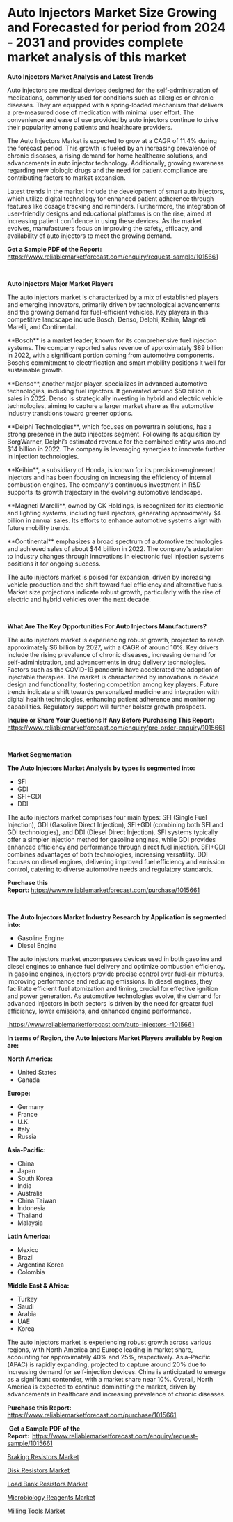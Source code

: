 <p><h1>Auto Injectors Market Size Growing and Forecasted for period from 2024 - 2031 and provides complete market analysis of this market</h1></p><p><strong>Auto Injectors Market Analysis and Latest Trends</strong></p>
<p><p>Auto injectors are medical devices designed for the self-administration of medications, commonly used for conditions such as allergies or chronic diseases. They are equipped with a spring-loaded mechanism that delivers a pre-measured dose of medication with minimal user effort. The convenience and ease of use provided by auto injectors continue to drive their popularity among patients and healthcare providers.</p><p>The Auto Injectors Market is expected to grow at a CAGR of 11.4% during the forecast period. This growth is fueled by an increasing prevalence of chronic diseases, a rising demand for home healthcare solutions, and advancements in auto injector technology. Additionally, growing awareness regarding new biologic drugs and the need for patient compliance are contributing factors to market expansion.</p><p>Latest trends in the market include the development of smart auto injectors, which utilize digital technology for enhanced patient adherence through features like dosage tracking and reminders. Furthermore, the integration of user-friendly designs and educational platforms is on the rise, aimed at increasing patient confidence in using these devices. As the market evolves, manufacturers focus on improving the safety, efficacy, and availability of auto injectors to meet the growing demand.</p></p>
<p><strong>Get a Sample PDF of the Report:&nbsp;</strong> <a href="https://www.reliablemarketforecast.com/enquiry/request-sample/1015661?utm_campaign=1674&utm_medium=2&utm_source=Github&utm_content=ia&utm_term=17122024&utm_id=auto-injectors">https://www.reliablemarketforecast.com/enquiry/request-sample/1015661</a></p>
<p>&nbsp;</p>
<p><strong>Auto Injectors Major Market Players</strong></p>
<p><p>The auto injectors market is characterized by a mix of established players and emerging innovators, primarily driven by technological advancements and the growing demand for fuel-efficient vehicles. Key players in this competitive landscape include Bosch, Denso, Delphi, Keihin, Magneti Marelli, and Continental.</p><p>**Bosch** is a market leader, known for its comprehensive fuel injection systems. The company reported sales revenue of approximately $89 billion in 2022, with a significant portion coming from automotive components. Bosch’s commitment to electrification and smart mobility positions it well for sustainable growth.</p><p>**Denso**, another major player, specializes in advanced automotive technologies, including fuel injectors. It generated around $50 billion in sales in 2022. Denso is strategically investing in hybrid and electric vehicle technologies, aiming to capture a larger market share as the automotive industry transitions toward greener options.</p><p>**Delphi Technologies**, which focuses on powertrain solutions, has a strong presence in the auto injectors segment. Following its acquisition by BorgWarner, Delphi’s estimated revenue for the combined entity was around $14 billion in 2022. The company is leveraging synergies to innovate further in injection technologies.</p><p>**Keihin**, a subsidiary of Honda, is known for its precision-engineered injectors and has been focusing on increasing the efficiency of internal combustion engines. The company's continuous investment in R&D supports its growth trajectory in the evolving automotive landscape.</p><p>**Magneti Marelli**, owned by CK Holdings, is recognized for its electronic and lighting systems, including fuel injectors, generating approximately $4 billion in annual sales. Its efforts to enhance automotive systems align with future mobility trends.</p><p>**Continental** emphasizes a broad spectrum of automotive technologies and achieved sales of about $44 billion in 2022. The company's adaptation to industry changes through innovations in electronic fuel injection systems positions it for ongoing success.</p><p>The auto injectors market is poised for expansion, driven by increasing vehicle production and the shift toward fuel efficiency and alternative fuels. Market size projections indicate robust growth, particularly with the rise of electric and hybrid vehicles over the next decade.</p></p>
<p>&nbsp;</p>
<p><strong>What Are The Key Opportunities For Auto Injectors Manufacturers?</strong></p>
<p><p>The auto injectors market is experiencing robust growth, projected to reach approximately $6 billion by 2027, with a CAGR of around 10%. Key drivers include the rising prevalence of chronic diseases, increasing demand for self-administration, and advancements in drug delivery technologies. Factors such as the COVID-19 pandemic have accelerated the adoption of injectable therapies. The market is characterized by innovations in device design and functionality, fostering competition among key players. Future trends indicate a shift towards personalized medicine and integration with digital health technologies, enhancing patient adherence and monitoring capabilities. Regulatory support will further bolster growth prospects.</p></p>
<p><strong>Inquire or Share Your Questions If Any Before Purchasing This Report:</strong> <a href="https://www.reliablemarketforecast.com/enquiry/pre-order-enquiry/1015661?utm_campaign=1674&utm_medium=2&utm_source=Github&utm_content=ia&utm_term=17122024&utm_id=auto-injectors">https://www.reliablemarketforecast.com/enquiry/pre-order-enquiry/1015661</a></p>
<p>&nbsp;</p>
<p><strong>Market Segmentation</strong></p>
<p><strong>The Auto Injectors Market Analysis by types is segmented into:</strong></p>
<p><ul><li>SFI</li><li>GDI</li><li>SFI+GDI</li><li>DDI</li></ul></p>
<p><p>The auto injectors market comprises four main types: SFI (Single Fuel Injection), GDI (Gasoline Direct Injection), SFI+GDI (combining both SFI and GDI technologies), and DDI (Diesel Direct Injection). SFI systems typically offer a simpler injection method for gasoline engines, while GDI provides enhanced efficiency and performance through direct fuel injection. SFI+GDI combines advantages of both technologies, increasing versatility. DDI focuses on diesel engines, delivering improved fuel efficiency and emission control, catering to diverse automotive needs and regulatory standards.</p></p>
<p><strong>Purchase this Report:&nbsp;</strong><a href="https://www.reliablemarketforecast.com/purchase/1015661?utm_campaign=1674&utm_medium=2&utm_source=Github&utm_content=ia&utm_term=17122024&utm_id=auto-injectors">https://www.reliablemarketforecast.com/purchase/1015661</a></p>
<p>&nbsp;</p>
<p><strong>The Auto Injectors Market Industry Research by Application is segmented into:</strong></p>
<p><ul><li>Gasoline Engine</li><li>Diesel Engine</li></ul></p>
<p><p>The auto injectors market encompasses devices used in both gasoline and diesel engines to enhance fuel delivery and optimize combustion efficiency. In gasoline engines, injectors provide precise control over fuel-air mixtures, improving performance and reducing emissions. In diesel engines, they facilitate efficient fuel atomization and timing, crucial for effective ignition and power generation. As automotive technologies evolve, the demand for advanced injectors in both sectors is driven by the need for greater fuel efficiency, lower emissions, and enhanced engine performance.</p></p>
<p><a href="https://www.reliablemarketforecast.com/auto-injectors-r1015661?utm_campaign=1674&utm_medium=2&utm_source=Github&utm_content=ia&utm_term=17122024&utm_id=auto-injectors">&nbsp;https://www.reliablemarketforecast.com/auto-injectors-r1015661</a></p>
<p><strong>In terms of Region, the Auto Injectors Market Players available by Region are:</strong></p>
<p>
    <p> <strong> North America: </strong>
        <ul>
            <li>United States</li>
            <li>Canada</li>
        </ul>
        </p> 
    <p> <strong> Europe: </strong>
        <ul>
            <li>Germany</li>
            <li>France</li>
            <li>U.K.</li>
            <li>Italy</li>
            <li>Russia</li>
        </ul>
        </p> 
    <p> <strong> Asia-Pacific: </strong>
        <ul>
            <li>China</li>
            <li>Japan</li>
            <li>South Korea</li>
            <li>India</li>
            <li>Australia</li>
            <li>China Taiwan</li>
            <li>Indonesia</li>
            <li>Thailand</li>
            <li>Malaysia</li>
        </ul>
        </p> 
    <p> <strong> Latin America: </strong>
        <ul>
            <li>Mexico</li>
            <li>Brazil</li>
            <li>Argentina Korea</li>
            <li>Colombia</li>
        </ul>
        </p> 
    <p> <strong> Middle East & Africa: </strong>
        <ul>
            <li>Turkey</li>
            <li>Saudi</li>
            <li>Arabia</li>
            <li>UAE</li>
            <li>Korea</li>
        </ul>
    </p>
    </p>
<p><p>The auto injectors market is experiencing robust growth across various regions, with North America and Europe leading in market share, accounting for approximately 40% and 25%, respectively. Asia-Pacific (APAC) is rapidly expanding, projected to capture around 20% due to increasing demand for self-injection devices. China is anticipated to emerge as a significant contender, with a market share near 10%. Overall, North America is expected to continue dominating the market, driven by advancements in healthcare and increasing prevalence of chronic diseases.</p></p>
<p><strong>Purchase this Report: </strong><a href="https://www.reliablemarketforecast.com/purchase/1015661?utm_campaign=1674&utm_medium=2&utm_source=Github&utm_content=ia&utm_term=17122024&utm_id=auto-injectors">https://www.reliablemarketforecast.com/purchase/1015661</a></p>
<p>&nbsp;<strong>Get a Sample PDF of the Report:&nbsp;&nbsp;</strong><a href="https://www.reliablemarketforecast.com/enquiry/request-sample/1015661?utm_campaign=1674&utm_medium=2&utm_source=Github&utm_content=ia&utm_term=17122024&utm_id=auto-injectors">https://www.reliablemarketforecast.com/enquiry/request-sample/1015661</a></p>
<p><strong></strong></p>
<p><p><a href="https://www.linkedin.com/pulse/braking-resistors-market-analysis-from-2024-2031-size-jnwte?utm_campaign=1674&utm_medium=2&utm_source=Github&utm_content=ia&utm_term=17122024&utm_id=auto-injectors">Braking Resistors Market</a></p><p><a href="https://www.linkedin.com/pulse/exploring-growth-opportunities-disk-resistors-market-revenue-pjgoe?utm_campaign=1674&utm_medium=2&utm_source=Github&utm_content=ia&utm_term=17122024&utm_id=auto-injectors">Disk Resistors Market</a></p><p><a href="https://www.linkedin.com/pulse/a-mkt-nova-vc8zf?utm_campaign=1674&utm_medium=2&utm_source=Github&utm_content=ia&utm_term=17122024&utm_id=auto-injectors">Load Bank Resistors Market</a></p><p><a href="https://github.com/willjis/Market-Research-Report-List-1/blob/main/microbiology-reagents-market.md?utm_campaign=1674&utm_medium=2&utm_source=Github&utm_content=ia&utm_term=17122024&utm_id=auto-injectors">Microbiology Reagents Market</a></p><p><a href="https://www.linkedin.com/pulse/milling-tools-market-size-share-analysis-2024-2031-segmentation-xxnhf?utm_campaign=1674&utm_medium=2&utm_source=Github&utm_content=ia&utm_term=17122024&utm_id=auto-injectors">Milling Tools Market</a></p></p>